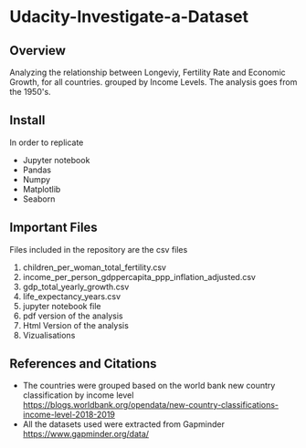# Udacity-Investigate-a-Dataset

## Overview

Analyzing the relationship between Longeviy, Fertility Rate and Economic Growth, 
for all countries. grouped by Income Levels.
The analysis goes from the 1950's. 

## Install

In order to replicate 
* Jupyter notebook
* Pandas
* Numpy
* Matplotlib
* Seaborn
 
 ## Important Files
 
 Files included in the repository are the csv files
 1. children_per_woman_total_fertility.csv
 2. income_per_person_gdppercapita_ppp_inflation_adjusted.csv
 3. gdp_total_yearly_growth.csv
 4. life_expectancy_years.csv
 5. jupyter notebook file
 6. pdf version of the analysis
 7. Html Version of the analysis
 8. Vizualisations
 
 ## References and Citations
 
 * The countries were grouped based on the world bank new country classification by income level
 https://blogs.worldbank.org/opendata/new-country-classifications-income-level-2018-2019
 * All the datasets used were extracted from Gapminder
 https://www.gapminder.org/data/
 
 
 
